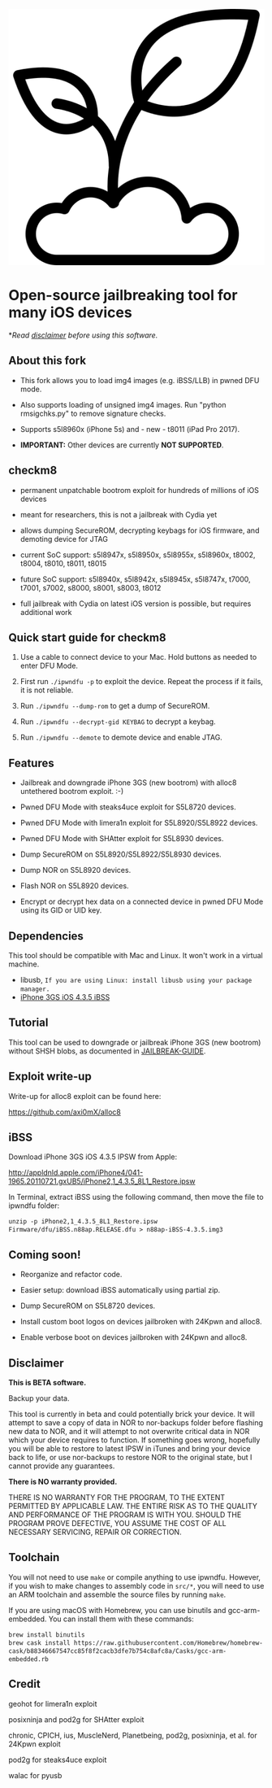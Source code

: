![](repo/logo.png)
# Open-source jailbreaking tool for many iOS devices


**Read [disclaimer](#disclaimer) before using this software.*

## About this fork

* This fork allows you to load img4 images (e.g. iBSS/LLB) in pwned DFU mode.

* Also supports loading of unsigned img4 images. Run "python rmsigchks.py" to remove signature checks.

* Supports s5l8960x (iPhone 5s) and - new - t8011 (iPad Pro 2017).

* **IMPORTANT:** Other devices are currently **NOT SUPPORTED**.

## checkm8

* permanent unpatchable bootrom exploit for hundreds of millions of iOS devices

* meant for researchers, this is not a jailbreak with Cydia yet

* allows dumping SecureROM, decrypting keybags for iOS firmware, and demoting device for JTAG

* current SoC support: s5l8947x, s5l8950x, s5l8955x, s5l8960x, t8002, t8004, t8010, t8011, t8015

* future SoC support: s5l8940x, s5l8942x, s5l8945x, s5l8747x, t7000, t7001, s7002, s8000, s8001, s8003, t8012

* full jailbreak with Cydia on latest iOS version is possible, but requires additional work


## Quick start guide for checkm8

1. Use a cable to connect device to your Mac. Hold buttons as needed to enter DFU Mode.

2. First run ```./ipwndfu -p``` to exploit the device. Repeat the process if it fails, it is not reliable.

3. Run ```./ipwndfu --dump-rom``` to get a dump of SecureROM.

4. Run ```./ipwndfu --decrypt-gid KEYBAG``` to decrypt a keybag.

5. Run ```./ipwndfu --demote``` to demote device and enable JTAG.


## Features

* Jailbreak and downgrade iPhone 3GS (new bootrom) with alloc8 untethered bootrom exploit. :-)

* Pwned DFU Mode with steaks4uce exploit for S5L8720 devices.

* Pwned DFU Mode with limera1n exploit for S5L8920/S5L8922 devices.

* Pwned DFU Mode with SHAtter exploit for S5L8930 devices.

* Dump SecureROM on S5L8920/S5L8922/S5L8930 devices.

* Dump NOR on S5L8920 devices.

* Flash NOR on S5L8920 devices.

* Encrypt or decrypt hex data on a connected device in pwned DFU Mode using its GID or UID key.


## Dependencies

This tool should be compatible with Mac and Linux. It won't work in a virtual machine.

* libusb, `If you are using Linux: install libusb using your package manager.`
* [iPhone 3GS iOS 4.3.5 iBSS](#ibss)


## Tutorial

This tool can be used to downgrade or jailbreak iPhone 3GS (new bootrom) without SHSH blobs, as documented in [JAILBREAK-GUIDE](https://github.com/axi0mX/ipwndfu/blob/master/JAILBREAK-GUIDE.md).


## Exploit write-up

Write-up for alloc8 exploit can be found here:

https://github.com/axi0mX/alloc8


## iBSS

Download iPhone 3GS iOS 4.3.5 IPSW from Apple:

http://appldnld.apple.com/iPhone4/041-1965.20110721.gxUB5/iPhone2,1_4.3.5_8L1_Restore.ipsw

In Terminal, extract iBSS using the following command, then move the file to ipwndfu folder:

```
unzip -p iPhone2,1_4.3.5_8L1_Restore.ipsw Firmware/dfu/iBSS.n88ap.RELEASE.dfu > n88ap-iBSS-4.3.5.img3
```


## Coming soon!

* Reorganize and refactor code.

* Easier setup: download iBSS automatically using partial zip.

* Dump SecureROM on S5L8720 devices.

* Install custom boot logos on devices jailbroken with 24Kpwn and alloc8.

* Enable verbose boot on devices jailbroken with 24Kpwn and alloc8.

## Disclaimer

**This is BETA software.**

Backup your data.

This tool is currently in beta and could potentially brick your device. It will attempt to save a copy of data in NOR to nor-backups folder before flashing new data to NOR, and it will attempt to not overwrite critical data in NOR which your device requires to function. If something goes wrong, hopefully you will be able to restore to latest IPSW in iTunes and bring your device back to life, or use nor-backups to restore NOR to the original state, but I cannot provide any guarantees.

**There is NO warranty provided.**

THERE IS NO WARRANTY FOR THE PROGRAM, TO THE EXTENT PERMITTED BY APPLICABLE LAW. THE ENTIRE RISK AS TO THE QUALITY AND PERFORMANCE OF THE PROGRAM IS WITH YOU. SHOULD THE PROGRAM PROVE DEFECTIVE, YOU ASSUME THE COST OF ALL NECESSARY SERVICING, REPAIR OR CORRECTION.

## Toolchain

You will not need to use `make` or compile anything to use ipwndfu. However, if you wish to make changes to assembly code in `src/*`, you will need to use an ARM toolchain and assemble the source files by running `make`.

If you are using macOS with Homebrew, you can use binutils and gcc-arm-embedded. You can install them with these commands:

```
brew install binutils
brew cask install https://raw.githubusercontent.com/Homebrew/homebrew-cask/b88346667547cc85f8f2cacb3dfe7b754c8afc8a/Casks/gcc-arm-embedded.rb
```

## Credit

geohot for limera1n exploit

posixninja and pod2g for SHAtter exploit

chronic, CPICH, ius, MuscleNerd, Planetbeing, pod2g, posixninja, et al. for 24Kpwn exploit

pod2g for steaks4uce exploit

walac for pyusb
